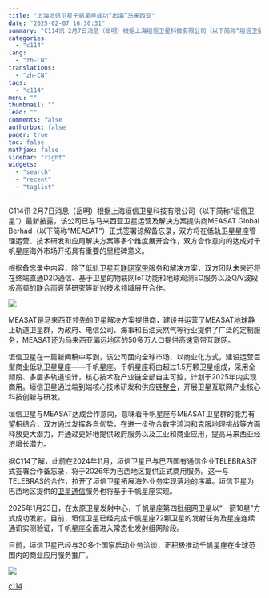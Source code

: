 ```yaml
---
title: "上海垣信卫星千帆星座成功“出海”马来西亚"
date: "2025-02-07 16:30:31"
summary: "C114讯 2月7日消息（岳明）根据上海垣信卫星科技有限公司（以下简称“垣信卫星”）最新披露，该..."
categories:
  - "c114"
lang:
  - "zh-CN"
translations:
  - "zh-CN"
tags:
  - "c114"
menu: ""
thumbnail: ""
lead: ""
comments: false
authorbox: false
pager: true
toc: false
mathjax: false
sidebar: "right"
widgets:
  - "search"
  - "recent"
  - "taglist"
---
```


C114讯 2月7日消息（岳明）根据上海垣信卫星科技有限公司（以下简称“垣信卫星”）最新披露，该公司已与马来西亚卫星运营及解决方案提供商MEASAT Global Berhad（以下简称“MEASAT”）正式签署谅解备忘录，双方将在低轨卫星星座管理运营、技术研发和应用解决方案等多个维度展开合作，双方合作意向的达成对千帆星座海外市场开拓具有重要的里程碑意义。

根据备忘录中内容，除了低轨卫星[互联网](https://www.c114.com.cn/keyword/default.asp?key=%BB%A5%C1%AA%CD%F8)[宽带](https://www.c114.com.cn/keyword/default.asp?key=%BF%ED%B4%F8)服务和解决方案，双方团队未来还将在终端直通D2D通信、基于卫星的物联网IoT功能和地球观测EO服务以及Q/V波段极高频的联合雨衰落研究等新兴技术领域展开合作。

![](https://image.c114.com.cn/20250207/17389168982380.jpg)

MEASAT是马来西亚领先的卫星解决方案提供商，建设并运营了MEASAT地球静止轨道卫星群，为政府、电信公司、海事和石油天然气等行业提供了广泛的定制服务，MEASAT还为马来西亚偏远地区的50多万人口提供高速宽带互联网。

垣信卫星在一篇新闻稿中写到，该公司面向全球市场、以商业化方式，建设运营巨型商业低轨卫星星座——千帆星座。千帆星座将由超过1.5万颗卫星组成，采用全频段、多层多轨道设计，核心技术及产业链全部自主可控，计划于2025年内实现商用。垣信卫星通过端到端核心技术研发和供应链[整合](https://www.c114.com.cn/keyword/default.asp?key=%D5%FB%BA%CF)，开展卫星互联网产业核心科技创新与研发。

垣信卫星与MEASAT达成合作意向，意味着千帆星座与MEASAT卫星群的能力有望相结合，双方通过发挥各自优势，在进一步弥合数字鸿沟和克服地理挑战等方面释放更大潜力，并通过更好地提供政府服务以及工业和商业应用，提高马来西亚经济增长潜力。

据C114了解，此前在2024年11月，垣信卫星已与巴西国有通信企业TELEBRAS正式签署合作备忘录，将于2026年为巴西地区提供正式商用服务。这一与TELEBRAS的合作，拉开了垣信卫星拓展海外业务实现落地的序幕。垣信卫星为巴西地区提供的[卫星通信](https://www.c114.com.cn/keyword/default.asp?key=%CE%C0%D0%C7%CD%A8%D0%C5)服务也将基于千帆星座实现。

2025年1月23日，在太原卫星发射中心，千帆星座第四批组网卫星以“一箭18星”方式成功发射。目前，垣信卫星已经完成千帆星座72颗卫星的发射任务及星座连续通讯实测验证，千帆星座全面进入常态化发射组网阶段。

目前，垣信卫星已经与30多个国家启动业务洽谈，正积极推动千帆星座在全球范围内的商业应用服务推广。

[![](http://www.c114.com.cn/news/images/t21.gif)](http://www.c114.com.cn)

[c114](https://www.c114.com.cn/4app/3542/a1282855.html)

